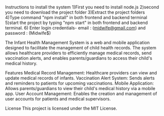 Instructions to install the system
1)First you need to install node.js
2)second you need to download the project folder
3)Extract the project folders
4)Type command "npm install" in both frontend and backend terminal
5)start the project by typing "npm start" in both frontend and backend terminal.
6) Enter login credentials- email : (midwife@gmail.com)  and   password : (Midwife$)




The Infant Health Management System is a web and mobile application designed to facilitate the management of child health records. The system allows healthcare providers to efficiently manage medical records, send vaccination alerts, and enables parents/guardians to access their child's medical history.

Features
Medical Record Management: Healthcare providers can view and update medical records of infants.
Vaccination Alert System: Sends alerts and reminders to patients for upcoming vaccinations.
Mobile Application: Allows parents/guardians to view their child's medical history via a mobile app.
User Account Management: Enables the creation and management of user accounts for patients and medical supervisors.

License
This project is licensed under the MIT License.
